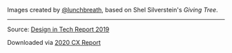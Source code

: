 Images created by [@lunchbreath](https://twitter.com/lunchbreath), based on Shel Silverstein's *Giving Tree*.

---------------------------------------------------------
Source: [Design in Tech Report 2019](https://designintech.report/2019/03/09/design-in-tech-report-2019/)

Downloaded via [2020 CX Report](https://cx.report/2020-cxreport/)

